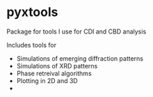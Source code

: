 # pyxtools
Package for tools I use for CDI and CBD analysis

Includes tools for 
  - Simulations of emerging diffraction patterns
  - Simulations of XRD patterns
  - Phase retreival algorithms
  - Plotting in 2D and 3D
  - 
